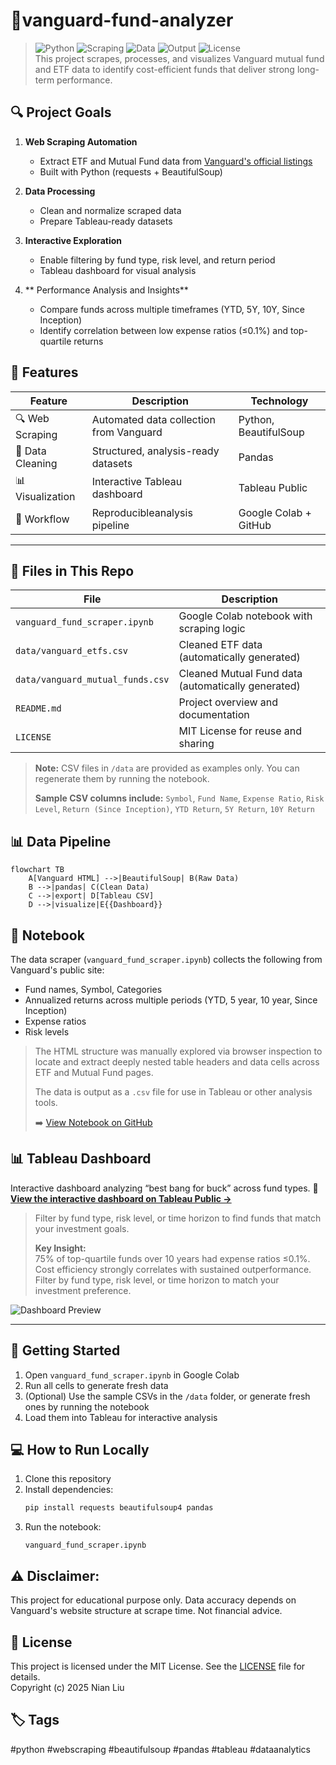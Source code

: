 # 🏦vanguard-fund-analyzer

>![Python](https://img.shields.io/badge/python-3.8+-blue) ![Scraping](https://img.shields.io/badge/web%20scraping-beautifulsoup4-green) ![Data](https://img.shields.io/badge/pandas-data%20cleaning-orange) ![Output](https://img.shields.io/badge/tableau-ready-purple) ![License](https://img.shields.io/badge/license-MIT-lightgrey) <br>
>This project scrapes, processes, and visualizes Vanguard mutual fund and ETF data to identify cost-efficient funds that deliver strong long-term performance.

## 🔍 Project Goals

1. **Web Scraping Automation**
   - Extract ETF and Mutual Fund data from [Vanguard's official listings](https://investor.vanguard.com/investment-products/list/all?filters=open)
   - Built with Python (requests + BeautifulSoup)

2. **Data Processing**
   - Clean and normalize scraped data
   - Prepare Tableau-ready datasets

3. **Interactive Exploration**
   - Enable filtering by fund type, risk level, and return period
   - Tableau dashboard for visual analysis

4. ** Performance Analysis and Insights**
   - Compare funds across multiple timeframes (YTD, 5Y, 10Y, Since Inception)
   - Identify correlation between low expense ratios (≤0.1%) and top-quartile returns


## 🚀 Features

| Feature            | Description                             | Technology            |
|--------------------|---------------------------------------- |---------------------- |
| 🔍 Web Scraping   | Automated data collection from Vanguard | Python, BeautifulSoup  | 
| 🧹 Data Cleaning  | Structured, analysis-ready datasets	   | Pandas                |
| 📊 Visualization  | Interactive Tableau dashboard	         | Tableau Public        |
| 🔄 Workflow       | Reproducibleanalysis pipeline            | Google Colab + GitHub | 

  
---

## 📁 Files in This Repo

| File                             | Description                                       |
|----------------------------------|-------------------------------------------------- |
| `vanguard_fund_scraper.ipynb`    | Google Colab notebook with scraping logic         |
| `data/vanguard_etfs.csv`         | Cleaned ETF data (automatically generated)        |
| `data/vanguard_mutual_funds.csv` | Cleaned Mutual Fund data (automatically generated)|
| `README.md`                      | Project overview and documentation                |
| `LICENSE`                        | MIT License for reuse and sharing                 |

> **Note:** CSV files in `/data` are provided as examples only. You can regenerate them by running the notebook.
> 
> **Sample CSV columns include:**
> `Symbol`, `Fund Name`, `Expense Ratio`, `Risk Level`, `Return (Since Inception)`, `YTD Return`, `5Y Return`, `10Y Return`


## 📊 Data Pipeline

```mermaid
flowchart TB
    A[Vanguard HTML] -->|BeautifulSoup| B(Raw Data)
    B -->|pandas| C(Clean Data)
    C -->|export| D[Tableau CSV]
    D -->|visualize|E{{Dashboard}}
```

## 📓 Notebook

The data scraper (`vanguard_fund_scraper.ipynb`) collects the following from Vanguard's public site:
- Fund names, Symbol, Categories
- Annualized returns across multiple periods (YTD, 5 year, 10 year, Since Inception)
- Expense ratios
- Risk levels

> The HTML structure was manually explored via browser inspection to locate and extract deeply nested table headers and data cells across ETF and Mutual Fund pages.
> 
> The data is output as a `.csv` file for use in Tableau or other analysis tools.
> 
> ➡️ [View Notebook on GitHub](./vanguard_fund_scraper.ipynb)


## 📊 Tableau Dashboard

Interactive dashboard analyzing “best bang for buck” across fund types.
🔗 **[View the interactive dashboard on Tableau Public →](https://public.tableau.com/app/profile/nian.liu6717/viz/Vanguard_Funds_Best_Bang_Buck_Interactive_Analysis/VanguardUniverse)**  
> Filter by fund type, risk level, or time horizon to find funds that match your investment goals.
>
> **Key Insight:** <br>
> 75% of top-quartile funds over 10 years had expense ratios ≤0.1%. <br>
> Cost efficiency strongly correlates with sustained outperformance. <br>
> Filter by fund type, risk level, or time horizon to match your investment preference. <br>


![Dashboard Preview](./asset/vanguard_tableau_preview.png)


---

## 🧪 Getting Started

1. Open `vanguard_fund_scraper.ipynb` in Google Colab
2. Run all cells to generate fresh data
3. (Optional) Use the sample CSVs in the `/data` folder, or generate fresh ones by running the notebook
4. Load them into Tableau for interactive analysis


## 💻 How to Run Locally

1. Clone this repository
2. Install dependencies:
   ```bash
   pip install requests beautifulsoup4 pandas
   ```
4. Run the notebook:
   ```
   vanguard_fund_scraper.ipynb
   ```
   
## ⚠️ **Disclaimer:** 
This project for educational purpose only. Data accuracy depends on Vanguard's website structure at scrape time. Not financial advice.

## 📄 License

This project is licensed under the MIT License. See the [LICENSE](./LICENSE) file for details. <br>
Copyright (c) 2025 Nian Liu

## 🏷️ Tags
#python #webscraping #beautifulsoup #pandas #tableau #dataanalytics
